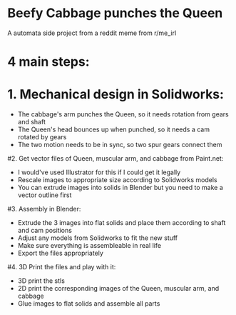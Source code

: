 # Beefy Cabbage punches the Queen
A automata side project from a reddit meme from r/me_irl


# 4 main steps:

# 1. Mechanical design in Solidworks:
- The cabbage's arm punches the Queen, so it needs rotation from gears and shaft
- The Queen's head bounces up when punched, so it needs a cam rotated by gears
- The two motion needs to be in sync, so two spur gears connect them

#2. Get vector files of Queen, muscular arm, and cabbage from Paint.net:
- I would've used Illustrator for this if I could get it legally
- Rescale images to appropriate size according to Solidworks models
- You can extrude images into solids in Blender but you need to make a vector outline first

#3. Assembly in Blender:
- Extrude the 3 images into flat solids and place them according to shaft and cam positions
- Adjust any models from Solidworks to fit the new stuff
- Make sure everything is assembleable in real life
- Export the files appropriately

#4. 3D Print the files and play with it:
- 3D print the stls
- 2D print the corresponding images of the Queen, muscular arm, and cabbage
- Glue images to flat solids and assemble all parts
